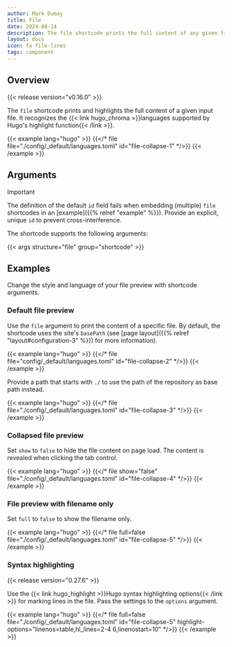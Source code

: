 ```yaml
---
author: Mark Dumay
title: File
date: 2024-08-14
description: The file shortcode prints the full content of any given file with syntax highlighting.
layout: docs
icon: fa file-lines
tags: component
---
```


## Overview

{{< release version="v0.16.0" >}}

The `file` shortcode prints and highlights the full content of a given input file. It recognizes the {{< link hugo_chroma >}}languages supported by Hugo's highlight function{{< /link >}}.

<!-- markdownlint-disable MD037 -->
{{< example lang="hugo" >}}
{{</* file file="./config/_default/languages.toml" id="file-collapse-1" */>}}
{{< /example >}}
<!-- markdownlint-enable MD037 -->

## Arguments

> [!IMPORTANT]
> The definition of the default `id` field fails when embedding (multiple) `file` shortcodes in an [example]({{% relref "example" %}}). Provide an explicit, unique `id` to prevent cross-interference.

The shortcode supports the following arguments:

{{< args structure="file" group="shortcode" >}}

## Examples

Change the style and language of your file preview with shortcode arguments.

### Default file preview

Use the `file` argument to print the content of a specific file. By default, the shortcode uses the site's `basePath` (see [page layout]({{% relref "layout#configuration-3" %}}) for more information).

<!-- markdownlint-disable MD037 -->
{{< example lang="hugo" >}}
{{</* file file="config/_default/languages.toml" id="file-collapse-2" */>}}
{{< /example >}}
<!-- markdownlint-enable MD037 -->

Provide a path that starts with `./` to use the path of the repository as base path instead.

<!-- markdownlint-disable MD037 -->
{{< example lang="hugo" >}}
{{</* file file="./config/_default/languages.toml" id="file-collapse-3" */>}}
{{< /example >}}
<!-- markdownlint-enable MD037 -->

### Collapsed file preview

Set `show` to `false` to hide the file content on page load. The content is revealed when clicking the tab control.

<!-- markdownlint-disable MD037 -->
{{< example lang="hugo" >}}
{{</* file show="false" file="./config/_default/languages.toml" id="file-collapse-4" */>}}
{{< /example >}}
<!-- markdownlint-enable MD037 -->

### File preview with filename only

Set `full` to `false` to show the filename only.

<!-- markdownlint-disable MD037 -->
{{< example lang="hugo" >}}
{{</* file full=false file="./config/_default/languages.toml" id="file-collapse-5" */>}}
{{< /example >}}
<!-- markdownlint-enable MD037 -->

### Syntax highlighting

{{< release version="0.27.6" >}}

Use the {{< link hugo_highlight >}}Hugo syntax highlighting options{{< /link >}} for marking lines in the file. Pass the settings to the `options` argument.

<!-- markdownlint-disable MD037 -->
{{< example lang="hugo" >}}
{{</* file full=false file="./config/_default/languages.toml" id="file-collapse-5"
    highlight-options="linenos=table,hl_lines=2-4 6,linenostart=10" */>}}
{{< /example >}}
<!-- markdownlint-enable MD037 -->
